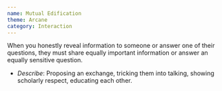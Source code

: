 ```yaml
---
name: Mutual Edification
theme: Arcane
category: Interaction
---
```


When you honestly reveal information to someone or answer one of their questions, they must share equally important information or answer an equally sensitive question.

* *Describe*: Proposing an exchange, tricking them into talking, showing scholarly respect, educating each other.